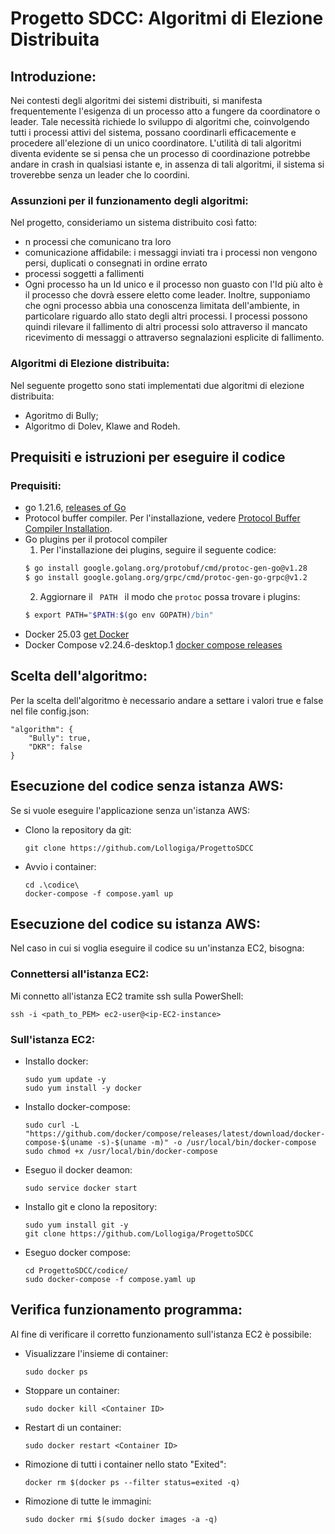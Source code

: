 # Progetto SDCC: Algoritmi di Elezione Distribuita
## Introduzione:
Nei contesti degli algoritmi dei sistemi distribuiti, si manifesta frequentemente l'esigenza di un processo atto a fungere da coordinatore o leader. Tale necessità richiede lo sviluppo di algoritmi che, coinvolgendo tutti i processi attivi del sistema, possano coordinarli efficacemente e procedere all'elezione di un unico coordinatore. L'utilità di tali algoritmi diventa evidente se si pensa che un processo di coordinazione potrebbe andare in crash in qualsiasi istante e, in assenza di tali algoritmi, il sistema si troverebbe senza un leader che lo coordini.
### Assunzioni per il funzionamento degli algoritmi:
Nel progetto, consideriamo un sistema distribuito così fatto:
- n processi che comunicano tra loro
- comunicazione affidabile: i messaggi inviati tra i processi non vengono persi, duplicati o consegnati in ordine errato
- processi soggetti a fallimenti
- Ogni processo ha un Id unico e il processo non guasto con l'Id più alto è il processo che dovrà essere eletto come leader.
Inoltre, supponiamo che ogni processo abbia una conoscenza limitata dell'ambiente, in particolare riguardo allo stato degli altri processi. I processi possono quindi rilevare il fallimento di altri processi solo attraverso il mancato ricevimento di messaggi o attraverso segnalazioni esplicite di fallimento.
### Algoritmi di Elezione distribuita:
Nel seguente progetto sono stati implementati due algoritmi di elezione distribuita:
- Agoritmo di Bully;
- Algoritmo di Dolev, Klawe and Rodeh.
## Prequisiti e istruzioni per eseguire il codice
### Prequisiti:
- go 1.21.6, [releases of Go](https://go.dev/doc/devel/release)
- Protocol buffer compiler. Per l'installazione, vedere [Protocol Buffer Compiler Installation](https://grpc.io/docs/protoc-installation/).
- Go plugins per il protocol compiler
  1. Per l'installazione dei plugins, seguire il seguente codice:
    ```bash
    $ go install google.golang.org/protobuf/cmd/protoc-gen-go@v1.28
    $ go install google.golang.org/grpc/cmd/protoc-gen-go-grpc@v1.2
    ```
  2. Aggiornare il <code> PATH </code> il modo che <code>protoc</code> possa trovare i plugins:
    ```bash
    $ export PATH="$PATH:$(go env GOPATH)/bin"
    ```
- Docker 25.03 [get Docker](https://docs.docker.com/get-docker/)
- Docker Compose v2.24.6-desktop.1 [docker compose releases](https://github.com/docker/compose/releases/)
## Scelta dell'algoritmo:
Per la scelta dell'algoritmo è necessario andare a settare i valori true e false nel file config.json:
```
"algorithm": {
    "Bully": true,
    "DKR": false
}
```
## Esecuzione del codice senza istanza AWS:
Se si vuole eseguire l'applicazione senza un'istanza AWS:
* Clono la repository da git:
    ```
    git clone https://github.com/Lollogiga/ProgettoSDCC
    ```
* Avvio i container:
    ```
    cd .\codice\
   docker-compose -f compose.yaml up
    ```
## Esecuzione del codice su istanza AWS:
Nel caso in cui si voglia eseguire il codice su un'instanza EC2, bisogna:
### Connettersi all'istanza EC2:
Mi connetto all'istanza EC2 tramite ssh sulla PowerShell:
```
ssh -i <path_to_PEM> ec2-user@<ip-EC2-instance>
```
### Sull'istanza EC2:
* Installo docker:
    ```
    sudo yum update -y
    sudo yum install -y docker
    ```
* Installo docker-compose:
    ```
    sudo curl -L "https://github.com/docker/compose/releases/latest/download/docker-compose-$(uname -s)-$(uname -m)" -o /usr/local/bin/docker-compose
    sudo chmod +x /usr/local/bin/docker-compose
    ```
* Eseguo il docker deamon:
    ```
    sudo service docker start
    ```
* Installo git e clono la repository:
    ```
    sudo yum install git -y
    git clone https://github.com/Lollogiga/ProgettoSDCC
    ```
* Eseguo docker compose:
    ```
    cd ProgettoSDCC/codice/
    sudo docker-compose -f compose.yaml up
    ```
## Verifica funzionamento programma:
Al fine di verificare il corretto funzionamento sull'istanza EC2 è possibile:
* Visualizzare l'insieme di container:
    ```
    sudo docker ps
    ```
* Stoppare un container:
    ```
  sudo docker kill <Container ID>
    ```
* Restart di un container:
    ```
  sudo docker restart <Container ID>
    ```
* Rimozione di tutti i container nello stato "Exited":
  ```
  docker rm $(docker ps --filter status=exited -q)
  ```
* Rimozione di tutte le immagini:
  ```
  sudo docker rmi $(sudo docker images -a -q)
  ```
